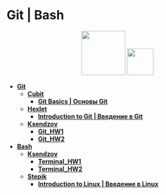 # Git | Bash

<div id="header" align="center">
  <img src="https://upload.wikimedia.org/wikipedia/commons/thumb/e/e0/Git-logo.svg/640px-Git-logo.svg.png" width="100"/>
  <img src="https://upload.wikimedia.org/wikipedia/commons/thumb/4/4b/Bash_Logo_Colored.svg/1200px-Bash_Logo_Colored.svg.png" width="60"/>
</div>

- [**Git**](https://github.com/vypiemzalyubov/git-bash/tree/main/Git)
  - [**Cubit**](https://github.com/vypiemzalyubov/git-bash/tree/main/Git/Cubit)
    - [**Git Basics | Основы Git**](https://github.com/vypiemzalyubov/git-bash/tree/main/Git/Cubit/Git%20Basics)
  - [**Hexlet**](https://github.com/vypiemzalyubov/git-bash/tree/main/Git/Hexlet)
    - [**Introduction to Git | Введение в Git**](https://github.com/vypiemzalyubov/git-bash/tree/main/Git/Hexlet/Introduction%20to%20Git)
  - [**Ksendzov**](https://github.com/vypiemzalyubov/git-bash/tree/main/Git/Ksendzov)
    - [**Git_HW1**](https://github.com/vypiemzalyubov/git-bash/tree/main/Git/Ksendzov/Git_HW1)
    - [**Git_HW2**](https://github.com/vypiemzalyubov/git-bash/tree/main/Git/Ksendzov/Git_HW2)
- [**Bash**](https://github.com/vypiemzalyubov/git-bash/tree/main/Bash)
  - [**Ksendzov**](https://github.com/vypiemzalyubov/git-bash/tree/main/Bash/Ksendzov)
    - [**Terminal_HW1**](https://github.com/vypiemzalyubov/git-bash/tree/main/Bash/Ksendzov/Terminal_HW1)
    - [**Terminal_HW2**](https://github.com/vypiemzalyubov/git-bash/tree/main/Bash/Ksendzov/Terminal_HW2)
  - [**Stepik**](https://github.com/vypiemzalyubov/git-bash/tree/main/Bash/Stepik)
    - [**Introduction to Linux | Введение в Linux**](https://github.com/vypiemzalyubov/git-bash/tree/main/Bash/Stepik/Introduction%20to%20Linux)
